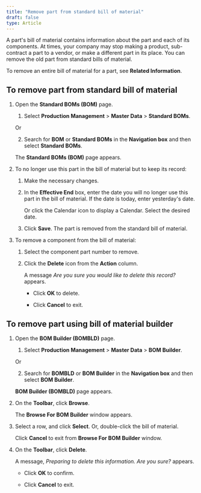 ```yaml
---
title: "Remove part from standard bill of material"
draft: false
type: Article
---
```


A part's bill of material contains information about the part and each of its components. At times, your company may stop making a product, sub-contract a part to a vendor, or make a different part in its place. You can remove the old part from standard bills of material.

To remove an entire bill of material for a part, see **Related Information**.

## To remove part from standard bill of material

1. Open the **Standard BOMs (BOM)** page.

    1. Select **Production Management** > **Master Data** > **Standard BOMs**.

    Or

    2. Search for **BOM** or **Standard BOMs** in the **Navigation box** and then select **Standard BOMs**.

    The **Standard BOMs (BOM)** page appears.

2. To no longer use this part in the bill of material but to keep its record:

    1. Make the necessary changes.

    2. In the **Effective End** box, enter the date you will no longer use this part in the bill of material. If the date is today, enter yesterday's date.

        Or click the Calendar icon to display a Calendar. Select the desired date.

    3. Click **Save**. The part is removed from the standard bill of material.

3. To remove a component from the bill of material:

    1. Select the component part number to remove.

    2. Click the **Delete** icon from the **Action** column.

        A message *Are you sure you would like to delete this record?* appears.

        - Click **OK** to delete.

        - Click **Cancel** to exit.

## To remove part using bill of material builder

1. Open the **BOM Builder (BOMBLD)** page.

    1. Select **Production Management** > **Master Data** > **BOM Builder**.

    Or

    2. Search for **BOMBLD** or **BOM Builder** in the **Navigation box** and then select **BOM Builder**.

    **BOM Builder (BOMBLD)** page appears.

2. On the **Toolbar**, click **Browse**.

    The **Browse For BOM Builder** window appears.

3. Select a row, and click **Select**. Or, double-click the bill of material.

    Click **Cancel** to exit from **Browse For BOM Builder** window.

4. On the **Toolbar**, click **Delete**.

    A message, *Preparing to delete this information. Are you sure?* appears.

    - Click **OK** to confirm.

    - Click **Cancel** to exit.

​